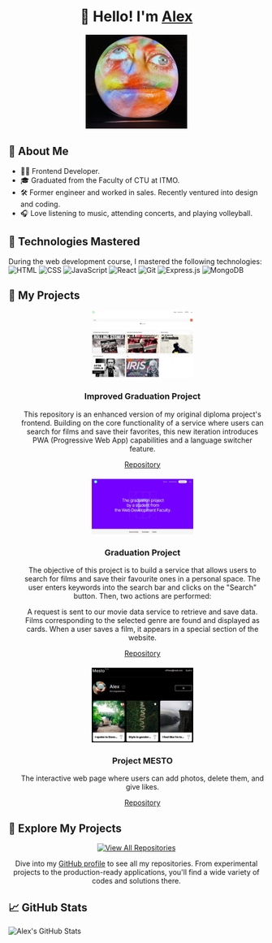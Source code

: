 <h1 align="center">👋 Hello! I'm <a href="https://tarantino.nomoredomains.work/en/">Alex</a></h1>

<p align="center">
  <img 
       src="./public/images/banner-github.jpg" 
       width="200" 
       alt="Tony Oursler, an American multimedia and installation artist."
       title="I took this photo at an exhibition in 2022. Tony Oursler, born in 1957, is renowned for his diverse artworks spanning video, sculpture, installation, performance, and painting. He earned his Bachelor of Fine Arts from the California Institute for the Arts in 1979 and is currently based in New York City."
  >
</p>

<h2>📌 About Me</h2>

- 👨‍💻 Frontend Developer.
- 🎓 Graduated from the Faculty of CTU at ITMO.
- 🛠️ Former engineer and worked in sales. Recently ventured into design and
  coding.
- 🎧 Love listening to music, attending concerts, and playing volleyball.

<h2>🚀 Technologies Mastered</h2>
<p>
During the web development course, I mastered the following technologies:
<img src="https://img.shields.io/badge/-HTML-E34F26?style=flat&logo=HTML5&logoColor=white" alt="HTML">
<img src="https://img.shields.io/badge/-CSS-1572B6?style=flat&logo=CSS3&logoColor=white" alt="CSS">
<img src="https://img.shields.io/badge/-JavaScript-F7DF1E?style=flat&logo=javascript&logoColor=black" alt="JavaScript">
<img src="https://img.shields.io/badge/-React-61DAFB?style=flat&logo=react&logoColor=white" alt="React">
<img src="https://img.shields.io/badge/-Git-F05032?style=flat&logo=git&logoColor=white" alt="Git">
<img src="https://img.shields.io/badge/-Express.js-404D59?style=flat" alt="Express.js">
<img src="https://img.shields.io/badge/-MongoDB-47A248?style=flat&logo=mongodb&logoColor=white" alt="MongoDB">
</p>

<h2>🎨 My Projects</h2>

<ul style="list-style-type: none;">

  <li align="center" style="margin-bottom: 20px;">
    <a href="https://tarantino.nomoredomains.work">
      <img src="./public/images/pwa_improved_diploma_project.jpg" width="200" alt="Improved graduation project">
    </a>
    <h3>Improved Graduation Project</h3>
     <p>This repository is an enhanced version of my original diploma project's frontend. Building on the core functionality of a service where users can search for films and save their favorites, this new iteration introduces PWA (Progressive Web App) capabilities and a language switcher feature.</p>
     <a href="https://github.com/yacax/pwa-movies-explorer-frontend.git">Repository</a>
  </li>

  <li align="center" style="margin-bottom: 20px;">
    <a href="https://github.com/yacax/movies-explorer-frontend.git">
      <img src="./public/images/diploma_project.jpg" width="200" alt="Graduation project">
    </a>
    <h3>Graduation Project</h3>
    <p>The objective of this project is to build a service that allows users to search for films and save their favourite ones in a personal space. The user enters keywords into the search bar and clicks on the "Search" button. Then, two actions are performed:

A request is sent to our movie data service to retrieve and save data. Films
corresponding to the selected genre are found and displayed as cards. When a
user saves a film, it appears in a special section of the website.</p>
<a href="https://github.com/yacax/movies-explorer-frontend.git">Repository</a>

  </li>

   <li align="center">
    <a href="https://yacax.nomoreparties.sbs">
      <img src="./public/images/mesto.jpg" width="200" alt="Project MESTO">
             </a>
    <h3>Project MESTO</h3>
    <p>The interactive web page where users can add photos, delete them, and give likes.</p>
    <a href="https://github.com/yacax/react-mesto-api-full-gha.git">Repository</a>
   </li>

</ul>
<h2>🔗 Explore My Projects</h2>

<p align="center">
  <a href="https://github.com/yacax?tab=repositories" target="_blank">
    <img src="https://img.shields.io/badge/View-All%20Repositories-blueviolet?style=for-the-badge&logo=github" alt="View All Repositories">
  </a>
</p>

<p align="center">
  Dive into my <a href="https://github.com/yacax?tab=repositories">GitHub profile</a> to see all my repositories. From experimental projects to the production-ready applications, you'll find a wide variety of codes and solutions there.
</p>
<h2>📈 GitHub Stats</h2>

![Alex's GitHub Stats](https://github-readme-stats.vercel.app/api?username=yacax&show_icons=true&theme=radical)
